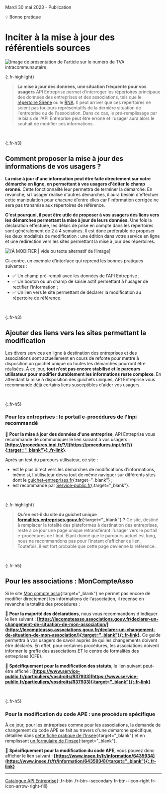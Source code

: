 Mardi 30 mai 2023 - Publication
<p class="fr-badge fr-badge--green-menthe">💡 Bonne pratique</p>

# Inciter à la mise à jour des référentiels sources
![Image de présentation de l'article sur le numéro de TVA intracommunautaire](<%= image_path('api_entreprise/blog/references-sites-modification-donnees.png') %>)

{:.fr-highlight}
> **La mise à jour des données, une situation fréquente pour vos usagers**
> API Entreprise permet d'interroger les répertoires principaux des données des entreprises et des associations, tels que le [répertoire Sirene](<%= endpoints_path(APIEntreprise_Endpoint: { query: 'insee' }) %>) ou le [RNA](<%= endpoints_path(APIEntreprise_Endpoint: { query: 'rna' }) %>). 
> Il peut arriver que ces répertoires ne soient pas toujours représentatifs de la dernière situation de l'entreprise ou de l'association. Dans ce cas, le pré-remplissage par le biais de l'API Entreprise peut être erroné et l'usager aura alors le souhait de modifier ces informations.

<br>

{:.fr-h3}
## Comment proposer la mise à jour des informations de vos usagers ?

**La mise à jour d'une information peut être faite directement sur votre démarche en ligne, en permettant à vos usagers d'éditer le champ eronné**. Cette fonctionnalité leur permettra de terminer la démarche. En revanche, si l'usager réalise d'autres démarches, il aura besoin d'effectuer cette manipulation pour chacune d'entre elles car l'information corrigée ne sera pas transmise aux répertoires de référence.

**C'est pourquoi, il peut être utile de proposer à vos usagers des liens vers les démarches permettant la mise à jour de leurs données.** Une fois la déclaration effectuée, les délais de prise en compte dans les répertoires sont généralement de 2 à 4 semaines. Il est donc préférable de proposer les deux modalités de modification : une édition dans votre service en ligne et une redirection vers les sites permettant la mise à jour des répertoires.

<div class="fr-container--fluid">
 <div class="fr-grid-row fr-grid-row--gutters">
  <div class="fr-col-md-6 fr-col-12">
   <img src="<%= image_path('api_entreprise/blog/references-sites-modification-donnees-exemple-maquette.png') %>" class="fr-responsive-img" alt="[À MODIFIER | vide ou texte alternatif de l’image]" />
        <!-- L’alternative de l’image (attribut alt) doit toujours être présent, sa valeur peut-être vide ou non selon votre contexte -->
  </div> 
  <div class="fr-col-12 fr-col-md-6">
   <p class="fr-text--bold">
    Ci-contre, un exemple d'interface qui reprend les bonnes pratiques suivantes :
   </p>
   <ul>
    <li>
     ✅ Un champ pré-rempli avec les données de l'API Entreprise ;
    </li>
    <li>
     ✅ Un bouton ou un champ de saisie actif permettant à l'usager de rectifier l'information ;
    </li>
    <li>
     ✅ Un lien vers le site permettant de déclarer la modification au répertoire de référence.
    </li>  
   </ul> 
  </div>
 </div>
</div>


<br>

{:.fr-h3}
## Ajouter des liens vers les sites permettant la modification

Les divers services en ligne à destination des entreprises et des associations sont actuellement en cours de refonte pour mettre à disposition un guichet unique où toutes les démarches pourront être réalisées. À ce jour, **tout n'est pas encore stabilisé et le parcours utilisateur pour modifier durablement les informations reste complexe**. En attendant la mise à disposition des guichets uniques, API Entreprise vous recommande déjà certains liens susceptibles d'aider vos usagers.

<br>

{:.fr-h5}
### Pour les entreprises : le portail e-procédures de l'Inpi recommandé

📌 **Pour la mise à jour des données d'une entreprise**, API Entreprise vous recommande de communiquer le lien suivant à vos usagers : 
**[https://procedures.inpi.fr/?/](https://procedures.inpi.fr/?/){:target="_blank"}{:.fr-link}**.

Après un test du parcours utilisateur, ce site :
- est le plus direct vers les démarches de modifications d'informations, même si, l'utilisateur devra tout de même naviguer sur différents sites dont le [guichet-entreprises.fr](https://account.guichet-entreprises.fr/session/new){:target="_blank"} ;
- est recommandé par [Service-public.fr](https://www.service-public.fr/particuliers/vosdroits/R61572){:target="_blank"}.
<br>

{:.fr-highlight}
> **Qu'en est-il du site du guichet unique [formalites.entreprises.gouv.fr](https://formalites.entreprises.gouv.fr/){:target="_blank"} ?**
> Ce site, destiné à remplacer la totalité des plateformes à destination des entreprises, reste à ce jour une page unique retransférant l'usager vers le portail e-procédures de l'Inpi. Étant donné que le parcours actuel est long, nous ne recommandons pas pour l'instant d'afficher ce lien. Toutefois, il est fort probable que cette page devienne la référence.

<br>

{:.fr-h5}
## Pour les associations : MonCompteAsso

Si le site [Mon compte asso](https://lecompteasso.associations.gouv.fr){:target="_blank"} ne permet pas encore de modifier directement les informations de l'association, il recense en revanche la totalité des procédures :

📌 **Pour la majorité des déclarations**, nous vous recommandons d'indiquer le lien suivant : 
**[https://lecompteasso.associations.gouv.fr/declarer-un-changement-de-situation-de-mon-association/](https://lecompteasso.associations.gouv.fr/declarer-un-changement-de-situation-de-mon-association/){:target="_blank"}{:.fr-link}**.
Ce guide permettra à vos usagers de savoir auprès de qui les changements doivent être déclarés. En effet, pour certaines procédures, les associations doivent informer le greffe des associations ET le centre de formalités des entreprises (CFE).

📌 **Spécifiquement pour la modification des statuts**, le lien suivant peut-être affiché : 
**[https://www.service-public.fr/particuliers/vosdroits/R37933](https://www.service-public.fr/particuliers/vosdroits/R37933){:target="_blank"}{:.fr-link}**

<br>

{:.fr-h5}
### Pour la modification du code APE : une procédure spécifique

À ce jour, pour les entreprises comme pour les associations, la demande de changement du code APE se fait au travers d'une démarche spécifique, détaillée dans [cette fiche pratique de l'Insee](https://www.insee.fr/fr/information/2015441#titre-bloc-3){:target="_blank"} et en remplissant [un formulaire de l'Insee](https://www.insee.fr/fr/information/6435934){:target="_blank"}.

📌 **Spécifiquement pour la modification du code APE**, vous pouvez donc afficher le lien suivant : 
**[https://www.insee.fr/fr/information/6435934](https://www.insee.fr/fr/information/6435934){:target="_blank"}{:.fr-link}**
<br>

-----


[Catalogue API Entreprise](https://entreprise.api.gouv.fr/catalogue?Endpoint%5Bquery%5D=diffusible){:.fr-btn .fr-btn--secondary fr-btn--icon-right fr-icon-arrow-right-fill}

